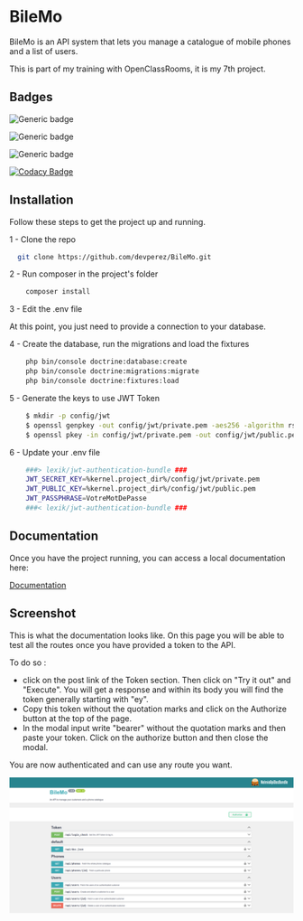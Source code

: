 
# BileMo

BileMo is an API system that lets you manage a catalogue of mobile phones and a list of users.

This is part of my training with OpenClassRooms, it is my 7th project.


## Badges

![Generic badge](https://img.shields.io/badge/PHP-8.1-<COLOR>.svg)

![Generic badge](https://img.shields.io/badge/Symfony-6.4-<COLOR>.svg)

![Generic badge](https://img.shields.io/badge/MySQL-8.0.36-<COLOR>.svg)

[![Codacy Badge](https://app.codacy.com/project/badge/Grade/2c2d67ddacd7486dbd3b9f2a7a70a318)](https://app.codacy.com/gh/devperez/BileMo/dashboard?utm_source=gh&utm_medium=referral&utm_content=&utm_campaign=Badge_grade)
## Installation

Follow these steps to get the project up and running.

1 - Clone the repo

```bash
  git clone https://github.com/devperez/BileMo.git
```
2 - Run composer in the project's folder

```bash
    composer install
```

3 - Edit the .env file

At this point, you just need to provide a connection to your database.

4 - Create the database, run the migrations and load the fixtures

```bash
    php bin/console doctrine:database:create
    php bin/console doctrine:migrations:migrate
    php bin/console doctrine:fixtures:load
```
5 - Generate the keys to use JWT Token

```bash
    $ mkdir -p config/jwt
    $ openssl genpkey -out config/jwt/private.pem -aes256 -algorithm rsa -pkeyopt rsa_keygen_bits:4096
    $ openssl pkey -in config/jwt/private.pem -out config/jwt/public.pem -pubout
```
6 - Update your .env file

```bash
    ###> lexik/jwt-authentication-bundle ###
    JWT_SECRET_KEY=%kernel.project_dir%/config/jwt/private.pem
    JWT_PUBLIC_KEY=%kernel.project_dir%/config/jwt/public.pem
    JWT_PASSPHRASE=VotreMotDePasse
    ###< lexik/jwt-authentication-bundle ###
```
## Documentation

Once you have the project running, you can access a local documentation here:

[Documentation](http://127.0.0.1:8000/api/doc)


## Screenshot
This is what the documentation looks like. On this page you will be able to test all the routes once you have provided a token to the API.

To do so :
- click on the post link of the Token section. Then click on "Try it out" and "Execute".
You will get a response and within its body you will find the token generally starting with "ey".
- Copy this token without the quotation marks and click on the Authorize button at the top of the page.
- In the modal input write "bearer" without the quotation marks and then paste your token. Click on the authorize button and then close the modal.

You are now authenticated and can use any route you want.

![App Screenshot](https://github.com/devperez/BileMo/blob/main/screenshot.png?raw=true)
